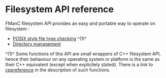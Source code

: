 # **Filesystem API reference**

FManC filesystem API provides an easy and portable way to operate on filesystem : 

- [POSIX style file type checking](file_type_checking.md) ^(1)^
- [Directory management](directory_management.md)

^(1)^ Some functions of this API are small wrappers of C++ filesystem API, hence their behaviour on any operating system or platform is the same as their C++ equivalent (except when explicitely stated). There is a link to [cppreference](https://en.cppreference.com) in the description of such functions.

<!-- ## **Summary**
- [**Filesystem API reference**](#filesystem-api-reference)
	- [**Summary**](#summary)
	- [**Functions**](#functions)
		- [File type checking](#file-type-checking)
			- [_FMC\_dirExists_](#fmc_direxists)
			- [_FMC\_isDir_](#fmc_isdir)
			- [_FMC\_isRegFile_](#fmc_isregfile)
			- [_FMC\_isCharDevice_](#fmc_ischardevice)
			- [_FMC\_isSocket_](#fmc_issocket)
		- [Directory management](#directory-management)
 -->



<!-- ### Directory management -->
